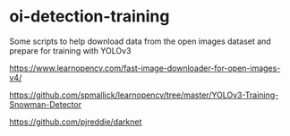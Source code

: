 # oi-detection-training

Some scripts to help download data from the open images dataset and prepare for training with YOLOv3


https://www.learnopencv.com/fast-image-downloader-for-open-images-v4/

https://github.com/spmallick/learnopencv/tree/master/YOLOv3-Training-Snowman-Detector

https://github.com/pjreddie/darknet